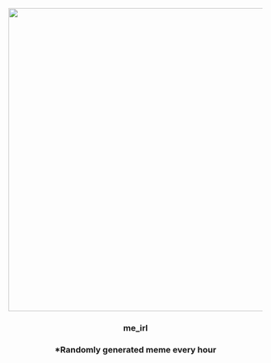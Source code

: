 <p align="center">
        <img src="https://i.redd.it/7qwxvk0ubhm91.jpg" width="600" height="600">
        </p>
        <h3 align="center">me_irl</h3>
        <h3 align="center">*Randomly generated meme every hour</h3>
    